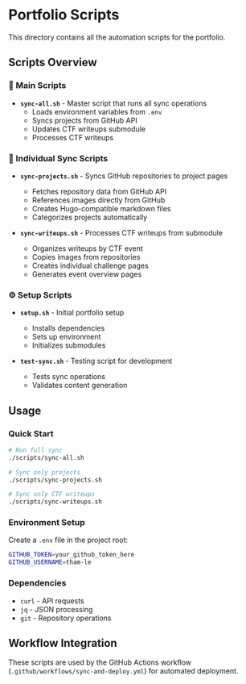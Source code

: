 # Portfolio Scripts

This directory contains all the automation scripts for the portfolio.

## Scripts Overview

### 🚀 Main Scripts

- **`sync-all.sh`** - Master script that runs all sync operations
  - Loads environment variables from `.env`
  - Syncs projects from GitHub API
  - Updates CTF writeups submodule
  - Processes CTF writeups

### 📂 Individual Sync Scripts

- **`sync-projects.sh`** - Syncs GitHub repositories to project pages
  - Fetches repository data from GitHub API
  - References images directly from GitHub
  - Creates Hugo-compatible markdown files
  - Categorizes projects automatically

- **`sync-writeups.sh`** - Processes CTF writeups from submodule
  - Organizes writeups by CTF event
  - Copies images from repositories
  - Creates individual challenge pages
  - Generates event overview pages

### ⚙️ Setup Scripts

- **`setup.sh`** - Initial portfolio setup
  - Installs dependencies
  - Sets up environment
  - Initializes submodules

- **`test-sync.sh`** - Testing script for development
  - Tests sync operations
  - Validates content generation

## Usage

### Quick Start
```bash
# Run full sync
./scripts/sync-all.sh

# Sync only projects
./scripts/sync-projects.sh

# Sync only CTF writeups
./scripts/sync-writeups.sh
```

### Environment Setup
Create a `.env` file in the project root:
```bash
GITHUB_TOKEN=your_github_token_here
GITHUB_USERNAME=tham-le
```

### Dependencies
- `curl` - API requests
- `jq` - JSON processing
- `git` - Repository operations

## Workflow Integration

These scripts are used by the GitHub Actions workflow (`.github/workflows/sync-and-deploy.yml`) for automated deployment. 